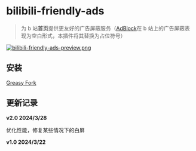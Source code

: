 # bilibili-friendly-ads

> 为 b 站**首页**提供更友好的广告屏蔽服务（[AdBlock](https://getadblock.com/zh_CN/)在 b 站上的广告屏蔽表现为空白形式，本插件将其替换为占位符号）

[![bilibili-friendly-ads-preview.png](https://i.postimg.cc/L50NYPbN/bilibili-friendly-ads-preview.png)](https://postimg.cc/4HVzjYZ9)

## 安装

[Greasy Fork](https://greasyfork.org/zh-CN/scripts/490630-bilibili-frendly-ads)

## 更新记录

**v2.0 2024/3/28**

优化性能，修复某些情况下的白屏

**v1.0 2024/3/22**
